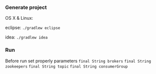### Generate project

OS X & Linux:

eclipse: `./gradlew eclipse`

idea: `./gradlew idea`

### Run

Before run set properly parameters
`final String brokers`
`final String zookeepers`
`final String topic`
`final String consumerGroup`

